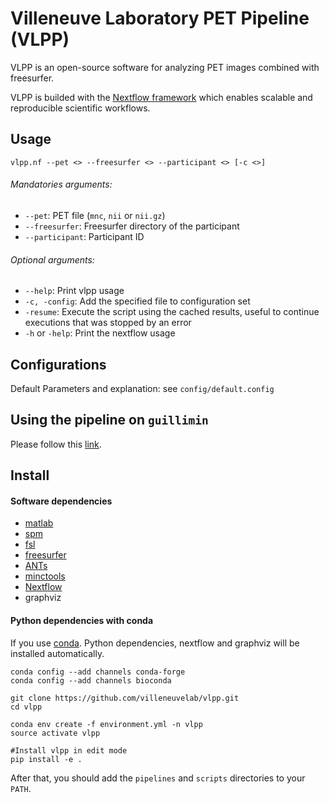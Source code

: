 # Villeneuve Laboratory PET Pipeline (VLPP)

VLPP is an open-source software for analyzing PET images combined with freesurfer.

VLPP is builded with the [Nextflow framework][nextflow] which enables scalable and reproducible scientific workflows.

## Usage

`vlpp.nf --pet <> --freesurfer <> --participant <> [-c <>]`

###### Mandatories arguments:

- `--pet`: PET file (`mnc`, `nii` or `nii.gz`)
- `--freesurfer`: Freesurfer directory of the participant
- `--participant`: Participant ID

###### Optional arguments:

- `--help`: Print vlpp usage
- `-c, -config`: Add the specified file to configuration set
- `-resume`: Execute the script using the cached results, useful to continue executions that was stopped by an error
- `-h` or `-help`: Print the nextflow usage

## Configurations

Default Parameters and explanation: see `config/default.config`

## Using the pipeline on `guillimin`

Please follow this [link][guillimin-doc].

## Install

#### Software dependencies

- [matlab](https://www.mathworks.com/)
- [spm](http://www.fil.ion.ucl.ac.uk/spm/)
- [fsl](https://fsl.fmrib.ox.ac.uk/fsl/fslwiki/)
- [freesurfer](https://surfer.nmr.mgh.harvard.edu/)
- [ANTs](http://stnava.github.io/ANTs/)
- [minctools](http://www.bic.mni.mcgill.ca/ServicesSoftware/MINC)
- [Nextflow][nextflow]
- graphviz

#### Python dependencies with conda

If you use [conda](https://conda.io/docs/). Python dependencies, nextflow and graphviz will be installed automatically.

```
conda config --add channels conda-forge
conda config --add channels bioconda

git clone https://github.com/villeneuvelab/vlpp.git
cd vlpp

conda env create -f environment.yml -n vlpp
source activate vlpp

#Install vlpp in edit mode
pip install -e .
```

After that, you should add the `pipelines` and `scripts` directories to your `PATH`.

[dian]: https://www.nia.nih.gov/alzheimers/clinical-trials/dominantly-inherited-alzheimer-network-dian
[guillimin-doc]: https://github.com/villeneuvelab/documentation/wiki/VLPP-on-guillimin
[nextflow]: https://www.nextflow.io/
[pad]: http://www.douglas.qc.ca/page/prevent-alzheimer
